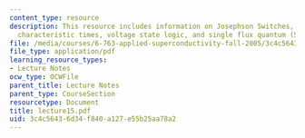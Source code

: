 ```yaml
---
content_type: resource
description: This resource includes information on Josephson Switches, memories and
  characteristic times, voltage state logic, and single flux quantum (SFQ) logic.
file: /media/courses/6-763-applied-superconductivity-fall-2005/3c4c56436d34f840a127e55b25aa78a2_lecture15.pdf
file_type: application/pdf
learning_resource_types:
- Lecture Notes
ocw_type: OCWFile
parent_title: Lecture Notes
parent_type: CourseSection
resourcetype: Document
title: lecture15.pdf
uid: 3c4c5643-6d34-f840-a127-e55b25aa78a2
---
```

